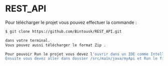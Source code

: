 # REST_API
Pour télécharger le projet vous pouvez effectuer la commande :
```bash
$ git clone https://github.com/Bintousk/REST_API.git

dans votre terminal.
Vous pouvez aussi télécharger le format Zip .

Pour pouvoir Run le projet vous devez l'ouvrir dans un IDE comme Intellij ou Eclipse.
Ensuite vous devez aller dans dossier /src/main/java/myApi et Run le fichier MyApiApplication.java

